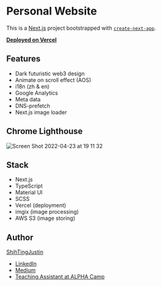 # Personal Website
This is a [Next.js](https://nextjs.org/) project bootstrapped with [`create-next-app`](https://github.com/vercel/next.js/tree/canary/packages/create-next-app).

[**Deployed on Vercel**](https://jhdev.pro/)

## Features
* Dark futuristic web3 design
* Animate on scroll effect (AOS)
* i18n (zh & en)
* Google Analytics
* Meta data
* DNS-prefetch
* Next.js image loader

## Chrome Lighthouse
![Screen Shot 2022-04-23 at 19 11 32](https://user-images.githubusercontent.com/56827791/164892112-46f31bc4-efb4-459a-b295-5b68bd2d6e3b.png)


## Stack
* Next.js
* TypeScript
* Material UI
* SCSS
* Vercel (deployment)
* imgix (image processing)
* AWS S3 (image storing)

## Author
[ShihTingJustin](https://github.com/ShihTingJustin)
* [LinkedIn](https://www.linkedin.com/in/justinhuang777/) 
* [Medium](https://medium.com/%E4%BD%A0%E6%98%AF%E8%87%AA%E7%94%B1%E7%9A%84)
* [Teaching Assistant at ALPHA Camp](https://lighthouse.alphacamp.co/users/2842/ta_profile)
